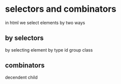 # selectors and combinators
in html we select elements by two ways 
## by selectors
by selecting element by 
type 
id 
group
class
## combinators
decendent 
child
